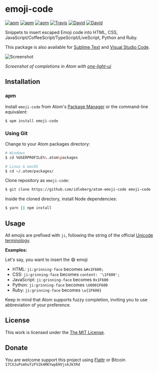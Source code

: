 # emoji-code

[![apm](https://img.shields.io/apm/l/emoji-code.svg?style=flat-square)](https://atom.io/packages/emoji-code)
[![apm](https://img.shields.io/apm/v/emoji-code.svg?style=flat-square)](https://atom.io/packages/emoji-code)
[![apm](https://img.shields.io/apm/dm/emoji-code.svg?style=flat-square)](https://atom.io/packages/emoji-code)
[![Travis](https://img.shields.io/travis/idleberg/atom-emoji-code.svg?style=flat-square)](https://travis-ci.org/idleberg/atom-emoji-code)
[![David](https://img.shields.io/david/idleberg/atom-emoji-code.svg?style=flat-square)](https://david-dm.org/idleberg/atom-emoji-code)
[![David](https://img.shields.io/david/dev/idleberg/atom-emoji-code.svg?style=flat-square)](https://david-dm.org/idleberg/atom-emoji-code?type=dev)

Snippets to insert escaped Emoji code into HTML, CSS, JavaScript/CoffeeScript/TypeScript/LiveScript, Python and Ruby.

This package is also available for [Sublime Text](https://github.com/idleberg/sublime-emoji-code) and [Visual Studio Code](https://github.com/idleberg/vscode-emoji-code).

![Screenshot](https://raw.github.com/idleberg/atom-emoji-code/master/screenshot.gif)

*Screenshot of completions in Atom with [one-light-ui](https://github.com/atom/one-light-ui)*

## Installation

### apm

Install `emoji-code` from Atom's [Package Manager](http://flight-manual.atom.io/using-atom/sections/atom-packages/) or the command-line equivalent:

`$ apm install emoji-code`

### Using Git

Change to your Atom packages directory:

```bash
# Windows
$ cd %USERPROFILE%\.atom\packages

# Linux & macOS
$ cd ~/.atom/packages/
```

Clone repository as `emoji-code`:

```bash
$ git clone https://github.com/idleberg/atom-emoji-code emoji-code
```

Inside the cloned directory, install Node dependencies:

```bash
$ yarn || npm install
```

## Usage

All emojis are prefixed with `ji`, following the string of the official [Unicode terminology](http://unicode.org/Public/emoji/3.0/emoji-sequences.txt).

**Examples:**

Let's say, you want to insert the 😄 emoji

* HTML: `ji:grinning-face` becomes `&#x1F600;`
* CSS: `ji:grinning-face` becomes `content: '\1F600';`
* JavaScript: `ji:grinning-face` becomes `0x1F600`
* Python: `ji:grinning-face` becomes `\U0001F600`
* Ruby: `ji:grinning-face` becomes `\u{1F600}`

Keep in mind that Atom supports fuzzy completion, inviting you to use abbreviation of your preference.

## License

This work is licensed under the [The MIT License](LICENSE.md).

## Donate

You are welcome support this project using [Flattr](https://flattr.com/submit/auto?user_id=idleberg&url=https://github.com/idleberg/atom-emoji-code) or Bitcoin `17CXJuPsmhuTzFV2k4RKYwpEHVjskJktRd`

